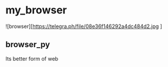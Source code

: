 # my_browser

![browser][https://telegra.ph/file/08e36f146292a4dc484d2.jpg
]

## browser_py


Its better form of web
